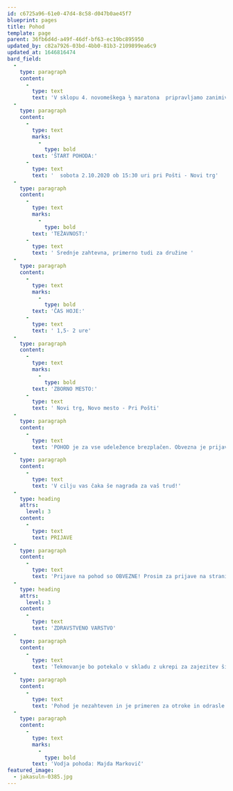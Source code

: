 ```yaml
---
id: c6725a96-61e0-47d4-8c58-d047b0ae45f7
blueprint: pages
title: Pohod
template: page
parent: 36fb6d4d-a49f-46df-bf63-ec19bc895950
updated_by: c82a7926-03bd-4bb0-81b3-2109899ea6c9
updated_at: 1646816474
bard_field:
  -
    type: paragraph
    content:
      -
        type: text
        text: 'V sklopu 4. novomeškega ½ maratona  pripravljamo zanimiv popoldanski pohod, na katerem se bomo sprehodili po sprehajalnih poteh do gradu Grm. '
  -
    type: paragraph
    content:
      -
        type: text
        marks:
          -
            type: bold
        text: 'ŠTART POHODA:'
      -
        type: text
        text: '  sobota 2.10.2020 ob 15:30 uri pri Pošti - Novi trg'
  -
    type: paragraph
    content:
      -
        type: text
        marks:
          -
            type: bold
        text: 'TEŽAVNOST:'
      -
        type: text
        text: ' Srednje zahtevna, primerno tudi za družine '
  -
    type: paragraph
    content:
      -
        type: text
        marks:
          -
            type: bold
        text: 'ČAS HOJE:'
      -
        type: text
        text: ' 1,5- 2 ure'
  -
    type: paragraph
    content:
      -
        type: text
        marks:
          -
            type: bold
        text: 'ZBORNO MESTO:'
      -
        type: text
        text: ' Novi trg, Novo mesto - Pri Pošti'
  -
    type: paragraph
    content:
      -
        type: text
        text: 'POHOD je za vse udeležence brezplačen. Obvezna je prijava preko spletne strani ali na štartu od 15:00 ure dalje'
  -
    type: paragraph
    content:
      -
        type: text
        text: 'V cilju vas čaka še nagrada za vaš trud!'
  -
    type: heading
    attrs:
      level: 3
    content:
      -
        type: text
        text: PRIJAVE
  -
    type: paragraph
    content:
      -
        type: text
        text: 'Prijave na pohod so OBVEZNE! Prosim za prijave na strani novomesto21.si do 29. 9. 2021. Možno pa se bo prijaviti tudi na dan prireditve na štartu.'
  -
    type: heading
    attrs:
      level: 3
    content:
      -
        type: text
        text: 'ZDRAVSTVENO VARSTVO'
  -
    type: paragraph
    content:
      -
        type: text
        text: 'Tekmovanje bo potekalo v skladu z ukrepi za zajezitev širjenja bolezni Covid-19 veljavnimi na dan tekmovanja!  Obvezno je izpolnjevanje pogoja PCT. Uporaba zaščitne maske je obvezna pri gibanju in zadrževanju na odprtih javnih krajih oziroma prostorih, če ni mogoče zagotoviti medosebne razdalje najmanj 1,5 metra.'
  -
    type: paragraph
    content:
      -
        type: text
        text: 'Pohod je nezahteven in je primeren za otroke in odrasle. Med potjo bomo imeli več krajših postankov za oglede in pitje. Daljši postanek bomo imeli za skromno malico iz nahrbtnika pri Grmskem gradu.'
  -
    type: paragraph
    content:
      -
        type: text
        marks:
          -
            type: bold
        text: 'Vodja pohoda: Majda Markovič'
featured_image:
  - jakasuln-0385.jpg
---
```

